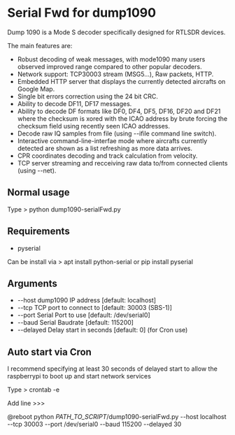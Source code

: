 # Serial Fwd for dump1090

Dump 1090 is a Mode S decoder specifically designed for RTLSDR devices.

The main features are:

* Robust decoding of weak messages, with mode1090 many users observed
  improved range compared to other popular decoders.
* Network support: TCP30003 stream (MSG5...), Raw packets, HTTP.
* Embedded HTTP server that displays the currently detected aircrafts on
  Google Map.
* Single bit errors correction using the 24 bit CRC.
* Ability to decode DF11, DF17 messages.
* Ability to decode DF formats like DF0, DF4, DF5, DF16, DF20 and DF21
  where the checksum is xored with the ICAO address by brute forcing the
  checksum field using recently seen ICAO addresses.
* Decode raw IQ samples from file (using --ifile command line switch).
* Interactive command-line-interfae mode where aircrafts currently detected
  are shown as a list refreshing as more data arrives.
* CPR coordinates decoding and track calculation from velocity.
* TCP server streaming and recceiving raw data to/from connected clients
  (using --net).

Normal usage
---

Type > python dump1090-serialFwd.py 

Requirements
---

* pyserial

Can be install via > apt install python-serial or pip install pyserial

Arguments
---

* --host		dump1090 IP address 	[default: localhost]
* --tcp			TCP port to connect to 	[default: 30003 (SBS-1)]
* --port		Serial Port to use 		[default: /dev/serial0]
* --baud		Serial Baudrate 		[default: 115200]
* --delayed		Delay start in seconds 	[default: 0]   (for Cron use)

Auto start via Cron
---

I recommend specifying at least 30 seconds of delayed start to allow the raspberrypi to boot up and start network services

Type > crontab -e

Add line >>> 

@reboot	python *PATH_TO_SCRIPT*/dump1090-serialFwd.py --host localhost --tcp 30003 --port /dev/serial0 --baud 115200 --delayed 30
